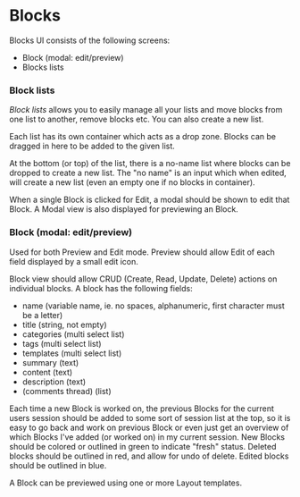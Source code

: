 Blocks
======

Blocks UI consists of the following screens:

-	Block (modal: edit/preview)
-	Blocks lists

### Block lists

*Block lists* allows you to easily manage all your lists and move blocks from one list to another, remove blocks etc. You can also create a new list.

Each list has its own container which acts as a drop zone. Blocks can be dragged in here to be added to the given list.

At the bottom (or top) of the list, there is a no-name list where blocks can be dropped to create a new list. The "no name" is an input which when edited, will create a new list (even an empty one if no blocks in container).

When a single Block is clicked for Edit, a modal should be shown to edit that Block. A Modal view is also displayed for previewing an Block.

### Block (modal: edit/preview)

Used for both Preview and Edit mode. Preview should allow Edit of each field displayed by a small edit icon.

Block view should allow CRUD (Create, Read, Update, Delete) actions on individual blocks. A block has the following fields:

-	name (variable name, ie. no spaces, alphanumeric, first character must be a letter)
-	title (string, not empty)
-	categories (multi select list)
-	tags (multi select list)
-	templates (multi select list)
-	summary (text)
-	content (text)
-	description (text)
-	(comments thread) (list)

Each time a new Block is worked on, the previous Blocks for the current users session should be added to some sort of session list at the top, so it is easy to go back and work on previous Block or even just get an overview of which Blocks I've added (or worked on) in my current session. New Blocks should be colored or outlined in green to indicate "fresh" status. Deleted blocks should be outlined in red, and allow for undo of delete. Edited blocks should be outlined in blue.

A Block can be previewed using one or more Layout templates.
